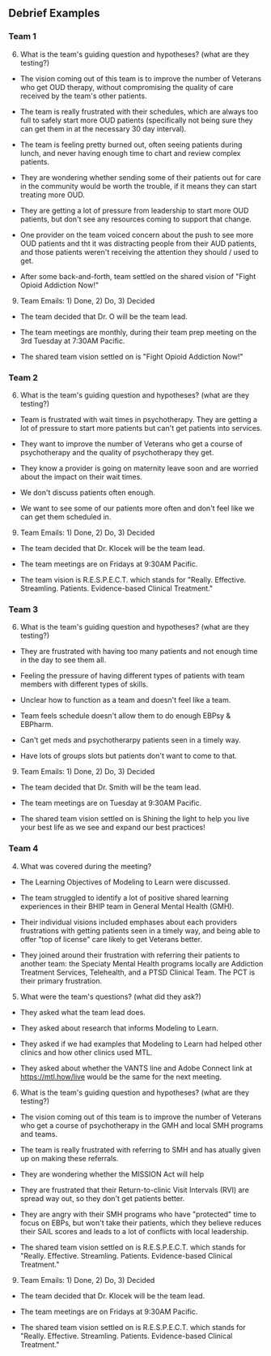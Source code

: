 ## Debrief Examples

### Team 1
6. What is the team's guiding question and hypotheses? (what are they testing?)

- The vision coming out of this team is to improve the number of Veterans who get OUD therapy, without compromising the quality of care received by the team's other patients.

- The team is really frustrated with their schedules, which are always too full to safely start more OUD patients (specifically not being sure they can get them in at the necessary 30 day interval). 

- The team is feeling pretty burned out, often seeing patients during lunch, and never having enough time to chart and review complex patients.

- They are wondering whether sending some of their patients out for care in the community would be worth the trouble, if it means they can start treating more OUD.

- They are getting a lot of pressure from leadership to start more OUD patients, but don't see any resources coming to support that change.

- One provider on the team voiced concern about the push to see more OUD patients and tht it was distracting people from their AUD patients, and those patients weren't receiving the attention they should / used to get.

- After some back-and-forth, team settled on the shared vision of "Fight Opioid Addiction Now!"

9. Team Emails: 1) Done, 2) Do, 3) Decided

- The team decided that Dr. O will be the team lead.

- The team meetings are monthly, during their team prep meeting on the 3rd Tuesday at 7:30AM Pacific.

- The shared team vision settled on is "Fight Opioid Addiction Now!"

### Team 2
6. What is the team's guiding question and hypotheses? (what are they testing?)

- Team is frustrated with wait times in psychotherapy. They are getting a lot of pressure to start more patients but can't get patients into services.

- They want to improve the number of Veterans who get a course of psychotherapy and the quality of psychotherapy they get.

- They know a provider is going on maternity leave soon and are worried about the impact on their wait times.

- We don't discuss patients often enough.

- We want to see some of our patients more often and don't feel like we can get them scheduled in.

9. Team Emails: 1) Done, 2) Do, 3) Decided

- The team decided that Dr. Klocek will be the team lead.

- The team meetings are on Fridays at 9:30AM Pacific.

- The team vision is R.E.S.P.E.C.T. which stands for "Really. Effective. Streamling. Patients. Evidence-based Clinical Treatment."

### Team 3
6. What is the team's guiding question and hypotheses? (what are they testing?)

- They are frustrated with having too many patients and not enough time in the day to see them all.

- Feeling the pressure of having different types of patients with team members with different types of skills. 

- Unclear how to function as a team and doesn't feel like a team.

- Team feels schedule doesn't allow them to do enough EBPsy & EBPharm.

- Can't get meds and psychotherarpy patients seen in a timely way.

- Have lots of groups slots but patients don't want to come to that.

9. Team Emails: 1) Done, 2) Do, 3) Decided

- The team decided that Dr. Smith will be the team lead.

- The team meetings are on Tuesday at 9:30AM Pacific.

- The shared team vision settled on is Shining the light to help you live your best life as we see and expand our best practices!

### Team 4

4. What was covered during the meeting?

- The Learning Objectives of Modeling to Learn were discussed.

- The team struggled to identify a lot of positive shared learning experiences in their BHIP team in General Mental Health (GMH).

- Their individual visions included emphases about each providers frustrations with getting patients seen in a timely way, and being able to offer "top of license" care likely to get Veterans better.

- They joined around their frustration with referring their patients to another team: the Speciaty Mental Health programs locally are Addiction Treatment Services, Telehealth, and a PTSD Clinical Team. The PCT is their primary frustration.

5. What were the team's questions? (what did they ask?)

- They asked what the team lead does.

- They asked about research that informs Modeling to Learn.

- They asked if we had examples that Modeling to Learn had helped other clinics and how other clinics used MTL.

- They asked about whether the VANTS line and Adobe Connect link at https://mtl.how/live would be the same for the next meeting.

6. What is the team's guiding question and hypotheses? (what are they testing?)

- The vision coming out of this team is to improve the number of Veterans who get a course of psychotherapy in the GMH and local SMH programs and teams.

- The team is really frustrated with referring to SMH and has atually given up on making these referrals. 

- They are wondering whether the MISSION Act will help

- They are frustrated that their Return-to-clinic Visit Intervals (RVI) are spread way out, so they don't get patients better.

- They are angry with their SMH programs who have "protected" time to focus on EBPs, but won't take their patients, which they believe reduces their SAIL scores and leads to a lot of conflicts with local leadership.

 - The shared team vision settled on is R.E.S.P.E.C.T. which stands for "Really. Effective. Streamling. Patients. Evidence-based Clinical Treatment."

9. Team Emails: 1) Done, 2) Do, 3) Decided

- The team decided that Dr. Klocek will be the team lead.

- The team meetings are on Fridays at 9:30AM Pacific.

 - The shared team vision settled on is R.E.S.P.E.C.T. which stands for "Really. Effective. Streamling. Patients. Evidence-based Clinical Treatment."
